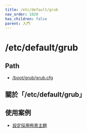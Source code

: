 ```yaml
---
title: /etc/default/grub
nav_order: 1020
has_children: false
parent: 入門
---
```



# /etc/default/grub

## Path

* [/boot/grub/grub.cfg](https://samwhelp.github.io/note-about-grub/read/explore/ubuntu/file/etc_default_grub.html)

## 關於「/etc/default/grub」


## 使用案例

* [設定採用佈景主題](https://samwhelp.github.io/note-about-grub/read/howto/use_theme.html)
